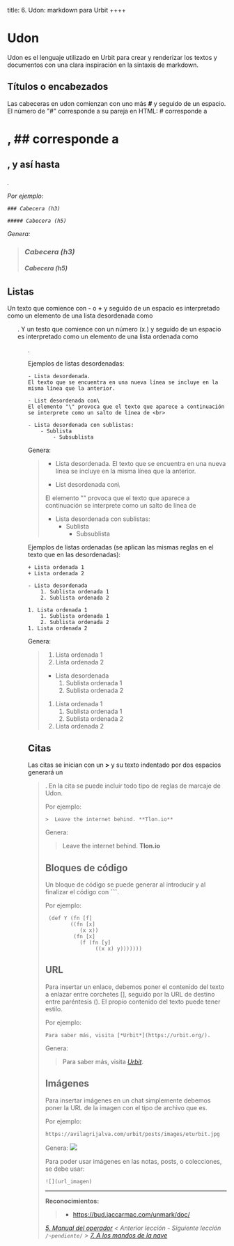 title: 6. Udon: markdown para Urbit
++++

# Udon

Udon es el lenguaje utilizado en Urbit para crear y renderizar los textos y documentos con una clara inspiración en la sintaxis de markdown.

## Títulos o encabezados

Las cabeceras en udon comienzan con uno más **#** y seguido de un espacio. El número de "#" corresponde a su pareja en HTML: # corresponde a <h1>, ## corresponde a <h2>, y así hasta <h6>.

Por ejemplo:
```
### Cabecera (h3)

##### Cabecera (h5)
```
Genera:

> ### Cabecera (h3)
> ##### Cabecera (h5)

## Listas

Un texto que comience con **-** o **+** y seguido de un espacio es interpretado como un elemento de una lista desordenada como <ul>. Y un testo que comience con un número (x.) y seguido de un espacio es interpretado como un elemento de una lista ordenada como <ol>.

Ejemplos de listas desordenadas:
```
- Lista desordenada.
El texto que se encuentra en una nueva línea se incluye en la misma línea que la anterior.

- List desordenada con\
El elemento "\" provoca que el texto que aparece a continuación se interprete como un salto de línea de <br>

- Lista desordenada con sublistas:
    - Sublista
        - Subsublista
```
Genera:

> - Lista desordenada.
> El texto que se encuentra en una nueva línea se incluye en la misma línea que la anterior.
>
> - List desordenada con\
> 
> El elemento "\" provoca que el texto que aparece a continuación se interprete como un salto de línea de <br>
> 
> - Lista desordenada con sublistas:
>    - Sublista
>        - Subsublista

Ejemplos de listas ordenadas (se aplican las mismas reglas en el texto que en las desordenadas):
```
+ Lista ordenada 1
+ Lista ordenada 2

- Lista desordenada
    1. Sublista ordenada 1
    2. Sublista ordenada 2

1. Lista ordenada 1
    1. Sublista ordenada 1
    2. Sublista ordenada 2
1. Lista ordenada 2
```
Genera:

> 1. Lista ordenada 1
> 2. Lista ordenada 2
>
> - Lista desordenada
>    1. Sublista ordenada 1
>    2. Sublista ordenada 2
>
> 1. Lista ordenada 1
>    1. Sublista ordenada 1
>    2. Sublista ordenada 2
> 2. Lista ordenada 2

## Citas

Las citas se inician con un **>** y su texto indentado por dos espacios generará un <blockquote>. En la cita se puede incluir todo tipo de reglas de marcaje de Udon.

Por ejemplo:
```
>  Leave the internet behind. **Tlon.io**
```
Genera:
> Leave the internet behind. **Tlon.io**

## Bloques de código

Un bloque de código se puede generar al introducir y al finalizar el código con **```**.

Por ejemplo:

```
 (def Y (fn [f]
        ((fn [x]
           (x x))
         (fn [x]
           (f (fn [y]
                ((x x) y)))))))
```

## URL

Para insertar un enlace, debemos poner el contenido del texto a enlazar entre corchetes [], seguido por la URL de destino entre paréntesis (). El propio contenido del texto puede tener estilo.

Por ejemplo:
```
Para saber más, visita [*Urbit*](https://urbit.org/).
``` 
Genera:
> Para saber más, visita [*Urbit*](https://urbit.org/).


## Imágenes

Para insertar imágenes en un chat simplemente debemos poner la URL de la imagen con el tipo de archivo que es. 

Por ejemplo:
```
https://avilagrijalva.com/urbit/posts/images/eturbit.jpg
```
Genera:
![](posts/images/eturbit.jpg#small)

Para poder usar imágenes en las notas, posts, o colecciones, se debe usar:

```
![](url_imagen)
```
----

**Reconocimientos:**

> - https://bud.jaccarmac.com/unmark/doc/

*[5. Manual del operador](5_operaciones.md) < Anterior lección* - *Siguiente lección ```/~pendiente/``` > [7. A los mandos de la nave](7_mandos.md)*